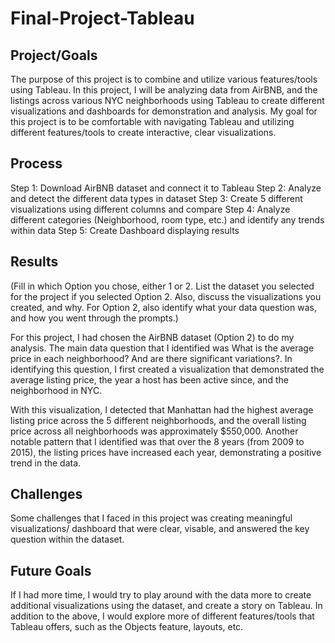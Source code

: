 # Final-Project-Tableau

## Project/Goals
The purpose of this project is to combine and utilize various features/tools using Tableau. In this project, I will be analyzing data from AirBNB, and the listings across various NYC neighborhoods using Tableau to create different visualizations and dashboards for demonstration and analysis. My goal for this project is to be comfortable with navigating Tableau and utilizing different features/tools to create interactive, clear visualizations. 


## Process
Step 1: Download AirBNB dataset and connect it to Tableau 
Step 2: Analyze and detect the different data types in dataset
Step 3: Create 5 different visualizations using different columns and compare
Step 4: Analyze different categories (Neighborhood, room type, etc.) and identify any trends within data
Step 5: Create Dashboard displaying results 

## Results
(Fill in which Option you chose, either 1 or 2. List the dataset you selected for the project if you selected Option 2. Also, discuss the visualizations you created, and why. For Option 2, also identify what your data question was, and how you went through the prompts.)

For this project, I had chosen the AirBNB dataset (Option 2) to do my analysis. The main data question that I identified was What is the average price in each neighborhood? And are there significant variations?. In identifying this question, I first created a visualization that demonstrated the average listing price, the year a host has been active since, and the neighborhood in NYC.

With this visualization, I detected that Manhattan had the highest average listing price across the 5 different neighborhoods, and the overall listing price across all neighborhoods was approximately $550,000. Another notable pattern that I identified was that over the 8 years (from 2009 to 2015), the listing prices have increased each year, demonstrating a positive trend in the data. 


## Challenges 
Some challenges that I faced in this project was creating meaningful visualizations/ dashboard that were clear, visable, and answered the key question within the dataset. 

## Future Goals
If I had more time, I would try to play around with the data more to create additional visualizations using the dataset, and create a story on Tableau. In addition to the above, I would explore more of different features/tools that Tableau offers, such as the Objects feature, layouts, etc. 
